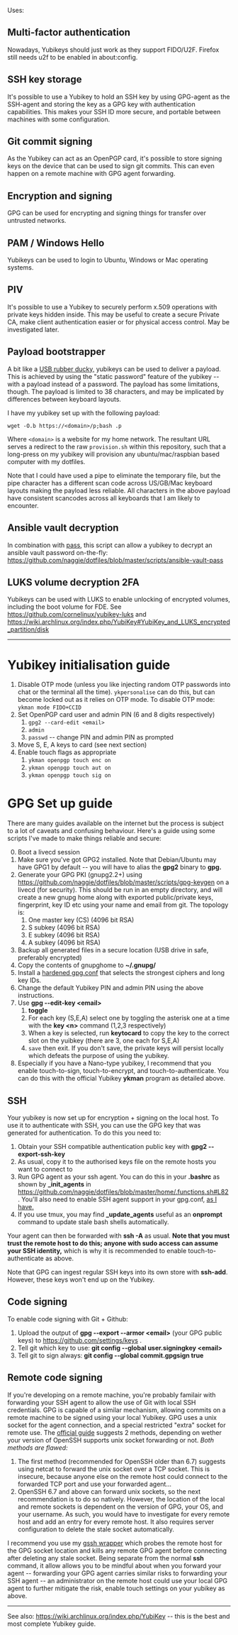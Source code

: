 Uses:


Multi-factor authentication
---------------------------

Nowadays, Yubikeys should just work as they support FIDO/U2F. Firefox
still needs u2f to be enabled in about:config.

SSH key storage
---------------

It's possible to use a Yubikey to hold an SSH key by using GPG-agent as
the SSH-agent and storing the key as a GPG key with authentication
capabilities. This makes your SSH ID more secure, and portable between
machines with some configuration.

Git commit signing
------------------

As the Yubikey can act as an OpenPGP card, it\'s possible to store
signing keys on the device that can be used to sign git commits. This
can even happen on a remote machine with GPG agent forwarding.

Encryption and signing
----------------------

GPG can be used for encrypting and signing things for transfer over
untrusted networks.

PAM / Windows Hello
-------------------

Yubikeys can be used to login to Ubuntu, Windows or Mac operating
systems.

PIV
---

It\'s possible to use a Yubikey to securely perform x.509 operations with
private keys hidden inside. This may be useful to create a secure Private CA,
make client authentication easier or for physical access control. May be
investigated later.

Payload bootstrapper
--------------------

A bit like a [USB rubber ducky,](https://www.hak5.org/gear/usb-rubber-ducky)
yubikeys can be used to deliver a payload. This is achieved by using the
"static password" feature of the yubikey -- with a payload instead of a
password. The payload has some limitations, though. The payload is limited to
38 characters, and may be implicated by differences between keyboard layouts.

I have my yubikey set up with the following payload:

```
wget -O.b https://<domain>/p;bash .p
```

Where `<domain>` is a website for my home network. The resultant URL serves a
redirect to the raw `provision.sh` within this repository, such that a
long-press on my yubikey will provision any ubuntu/mac/raspbian based computer
with my dotfiles.

Note that I could have used a pipe to eliminate the temporary file, but the
pipe character has a different scan code across US/GB/Mac keyboard layouts
making the payload less reliable. All characters in the above payload have
consistent scancodes across all keyboards that I am likely to encounter.


Ansible vault decryption
------------------------

In combination with [pass](https://password-store.org), this script can allow a
yubikey to decrypt an ansible vault password on-the-fly:
https://github.com/naggie/dotfiles/blob/master/scripts/ansible-vault-pass


LUKS volume decryption 2FA
--------------------------

Yubikeys can be used with LUKS to enable unlocking of encrypted volumes,
including the boot volume for FDE. See
https://github.com/cornelinux/yubikey-luks and
https://wiki.archlinux.org/index.php/YubiKey#YubiKey_and_LUKS_encrypted_partition/disk


------------------------------------------------------------------------

Yubikey initialisation guide
============================

1. Disable OTP mode (unless you like injecting random OTP passwords into chat
   or the terminal all the time). `ykpersonalise` can do this, but can become
   locked out as it relies on OTP mode. To disable OTP mode: `ykman mode
   FIDO+CCID`
1. Set OpenPGP card user and admin PIN (6 and 8 digits respectively)
    1. `gpg2 --card-edit <email>`
    1. `admin`
    1. `passwd` -- change PIN and admin PIN as prompted
1. Move S, E, A keys to card (see next section)
1. Enable touch flags as appropriate
    1. `ykman openpgp touch enc on`
    1. `ykman openpgp touch aut on`
    1. `ykman openpgp touch sig on`


GPG Set up guide
================

There are many guides available on the internet but the process is
subject to a lot of caveats and confusing behaviour. Here's a guide
using some scripts I've made to make things reliable and secure:

0.  Boot a livecd session
1.  Make sure you\'ve got GPG2 installed. Note that Debian/Ubuntu may
    have GPG1 by default -- you will have to alias the **gpg2** binary
    to **gpg.**
2.  Generate your GPG PKI (gnupg2.2+) using
    <https://github.com/naggie/dotfiles/blob/master/scripts/gpg-keygen> on a
    livecd (for security). This should be run in an empty directory, and
    will create a new gnupg home along with exported public/private
    keys, fingerprint, key ID etc using your name and email from git.
    The topology is:
    1.  One master key (CS) (4096 bit RSA)
    2.  S subkey (4096 bit RSA)
    3.  E subkey (4096 bit RSA)
    4.  A subkey (4096 bit RSA)
3.  Backup all generated files in a secure location (USB drive in safe,
    preferably encrypted)
4.  Copy the contents of gnupghome to **\~/.gnupg/**
5.  Install a [hardened
    gpg.conf](https://github.com/naggie/dotfiles/blob/master/home/.gnupg/gpg.conf)
    that selects the strongest ciphers and long key IDs.
6.  Change the default Yubikey PIN and admin PIN using the above
    instructions.
7.  Use **gpg \--edit-key \<email\>**
    1.  **toggle**
    2.  For each key (S,E,A) select one by toggling the asterisk one at
        a time with the **key \<n\>** command (1,2,3 respectively)
    3.  When a key is selected, run **keytocard** to copy the key to the
        correct slot on the yuibkey (there are 3, one each for S,E,A)
    4.  `save` then exit. If you don't save, the private keys will persist
        locally which defeats the purpose of using the yubikey.
8.  Especially if you have a Nano-type yubikey, I recommend that you
    enable touch-to-sign, touch-to-encrypt, and touch-to-authenticate.
    You can do this with the official Yubikey **ykman** program as detailed
    above.

SSH
---

Your yubikey is now set up for encryption + signing on the local host.
To use it to authenticate with SSH, you can use the GPG key that was
generated for authentication. To do this you need to:

1.  Obtain your SSH compatible authentication public key with **gpg2
    \--export-ssh-key**
2.  As usual, copy it to the authorised keys file on the remote hosts
    you want to connect to
3.  Run GPG agent as your ssh agent. You can do this in your **.bashrc**
    as shown by **\_init\_agents** in
    <https://github.com/naggie/dotfiles/blob/master/home/.functions.sh#L82>
    . You\'ll also need to enable SSH agent support in your gpg.conf,
    [as I
    have.](https://github.com/naggie/dotfiles/blob/master/home/.gnupg/gpg.conf)
4.  If you use tmux, you may find **\_update\_agents** useful as an
    **onprompt** command to update stale bash shells automatically.

Your agent can then be forwarded with **ssh -A** as usual. **Note that
you must trust the remote host to do this; anyone with sudo access can assume
your SSH identity,** which is why it is recommended to enable
touch-to-authenticate as above.

Note that GPG can ingest regular SSH keys into its own store with
**ssh-add**. However, these keys won\'t end up on the Yubikey.

Code signing
------------

To enable code signing with Git + Github:

1.  Upload the output of **gpg \--export \--armor \<email\>** (your GPG
    public keys) to <https://github.com/settings/keys> .
2.  Tell git which key to use: **git config \--global user.signingkey
    \<email\>**
3.  Tell git to sign always: **git config \--global commit.gpgsign
    true**

Remote code signing
-------------------

If you\'re developing on a remote machine, you\'re probably familair
with forwarding your SSH agent to allow the use of Git with local SSH
credentials. GPG is capable of a similar mechanism, allowing commits on
a remote machine to be signed using your local Yubikey. GPG uses a unix
socket for the agent connection, and a special restricted \"extra\"
socket for remote use. The [official
guide](https://wiki.gnupg.org/AgentForwarding) suggests 2 methods,
depending on wether your version of OpenSSH supports unix socket
forwarding or not. *Both methods are flawed:*

1.  The first method (recommended for OpenSSH older than 6.7) suggests using
    netcat to forward the unix socket over a TCP socket. This is insecure,
    because anyone else on the remote host could connect to the forwarded TCP
    port and use your forwarded agent...
2.  OpenSSH 6.7 and above can forward unix sockets, so the next recommendation
    is to do so natively. However, the location of the local and remote sockets
    is dependent on the version of GPG, your OS, and your username. As such,
    you would have to investigate for every remote host and add an entry for
    every remote host. It also requires server configuration to delete the
    stale socket automatically.

I recommend you use my [gssh
wrapper](https://github.com/naggie/dotfiles/blob/master/home/.functions.sh#L119)
which probes the remote host for the GPG socket location and kills any remote
GPG agent before connecting after deleting any stale socket.  Being separate
from the normal **ssh** command, it allow allows you to be mindful about when
you forward your agent -- forwarding your GPG agent carries similar risks to
forwarding your SSH agent -- an administrator on the remote host could use your
local GPG agent to further mitigate the risk, enable touch settings on your
yubikey as above.


----


See also: https://wiki.archlinux.org/index.php/YubiKey -- this is the best and
most complete Yubikey guide.
